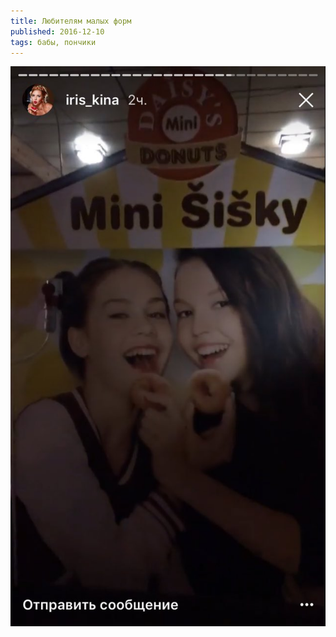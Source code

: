 ```yaml
---
title: Любителям малых форм
published: 2016-12-10
tags: бабы, пончики
---
```


![](/content/czrta0zw8aa8v8m-large.jpg)
